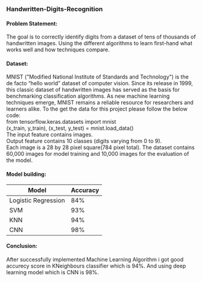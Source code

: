 ### Handwritten-Digits-Recognition

#### Problem Statement:
The goal is to correctly identify digits from a dataset of tens of thousands of handwritten images. Using the different algorithms to learn first-hand what works well and how techniques compare.<br>

#### Dataset:
MNIST ("Modified National Institute of Standards and Technology") is the de facto “hello world” dataset of computer vision. Since its release in 1999, this classic dataset of handwritten images has served as the basis for benchmarking classification algorithms. As new machine learning techniques emerge, MNIST remains a reliable resource for researchers and learners alike.
To the get the data for this project please follow the below code:<br>
from tensorflow.keras.datasets import mnist<br>
(x_train, y_train), (x_test, y_test) = mnist.load_data()<br>
The input feature contains images.<br>
Output feature contains 10 classes (digits varying from 0 to 9).<br>
Each image is a 28 by 28 pixel square(784 pixel total). The dataset contains 60,000 images for model training and 10,000 images for the evaluation of the model.<br>

#### Model building:
| Model | Accuracy |
|-------|----------|
| Logistic Regression| 84% |
| SVM | 93% |
| KNN | 94% |
| CNN | 98% |

#### Conclusion:
After successfully implemented Machine Learning Algorithm i got good accurecy score in KNeighbours classifier which is 94%. And using deep learning model which is CNN is 98%.
